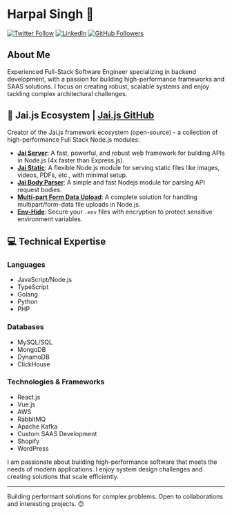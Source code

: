 
# Harpal Singh 👋

[![Twitter Follow](https://img.shields.io/twitter/follow/hsk11dev?label=Follow)](https://twitter.com/intent/follow?screen_name=hsk11dev)  [![LinkedIn](https://img.shields.io/badge/-hsk11-blue?style=flat-square&logo=Linkedin&logoColor=white&link=https://www.linkedin.com/in/hsk11)](https://www.linkedin.com/in/hsk11/)  [![GitHub Followers](https://img.shields.io/github/followers/hsk11?label=Follow&style=social)](https://github.com/hsk11)


## About Me
Experienced Full-Stack Software Engineer specializing in backend development, with a passion for building high-performance frameworks and SAAS solutions. I focus on creating robust, scalable systems and enjoy tackling complex architectural challenges.

## 🚀 Jai.js Ecosystem | **[Jai.js GitHub](https://github.com/jaijs)**
Creator of the Jai.js framework ecosystem (open-source) - a collection of high-performance Full Stack Node.js modules:
- **[Jai Server](https://www.npmjs.com/package/jai-server)**: A fast, powerful, and robust web framework for building APIs in Node.js (4x faster than Express.js).
- **[Jai Static](https://www.npmjs.com/package/jai-static)**: A flexible Node.js module for serving static files like images, videos, PDFs, etc., with minimal setup.
- **[Jai Body Parser](https://www.npmjs.com/package/jai-body-parser)**: A simple and fast Nodejs module for parsing API request bodies.
- **[Multi-part Form Data Upload](https://www.npmjs.com/package/multi-part-form-data-upload)**: A complete solution for handling multipart/form-data file uploads in Node.js.
- **[Env-Hide](https://www.npmjs.com/package/env-hide)**: Secure your `.env` files with encryption to protect sensitive environment variables.

  
## 💻 Technical Expertise

### Languages
- JavaScript/Node.js
- TypeScript
- Golang
- Python
- PHP

### Databases
- MySQL/SQL
- MongoDB
- DynamoDB
- ClickHouse

### Technologies & Frameworks
- React.js
- Vue.js
- AWS
- RabbitMQ
- Apache Kafka
- Custom SAAS Development
- Shopify
- WordPress

  
I am passionate about building high-performance software that meets the needs of modern applications. I enjoy system design challenges and creating solutions that scale efficiently.

---

Building performant solutions for complex problems. Open to collaborations and interesting projects. 😊
